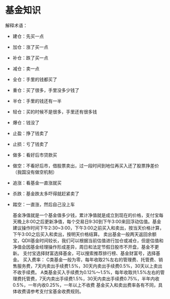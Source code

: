 # 	基金知识

解释术语：

- 建仓：先买一点

- 加仓：涨了买一点

-  补仓：跌了买一点

- 减仓：卖一点

- 全仓：手里的钱都买了

- 重仓：买了很多，手里没多少钱了

- 半仓：手里的钱还有一半

- 轻仓：买的时候不是很多，手里还有很多钱

- 爆仓：钱没了

- 止盈：挣了钱卖了

- 止损：亏了钱卖了

- 做多：看好后市贷款买

-  做空：不看好后市，借股票卖出，过一段时间到地位再买入还了股票挣差价（我国没有做空机制）

- 追涨：看基金一直涨就买

- 杀跌：基金跌太多吓得就赶紧卖了

- 踏空：一直涨，然后自己没上车

    

    基金净值就是一个基金值多少钱，累计净值就是成立到现在的价格，支付宝每天晚上8:00之后更新净值，每个交易日9:30到下午3:00来回浮动估值。基金建议操作时间下午2:30~3:00，下午3:00之前买入和卖出，按当天价格计算，下午3:00之后买入和卖出，按明天价格结算。
    卖出基金一般两天返回余额宝，QDII基金时间较长，我们可以根据当前估值进行加仓或减仓，但是估值和净值会因基金经理操作形成差异，周日和法定节假日股市不开盘，基金不更新。
    支付宝选择财富选择基金，可以搜索推荐排行榜、基金财富号，选择基金。
    买入费率：
    C类基金一般为零，每年收取2%左右的管理费、托管费、销售服务费，7天内卖出手续费1.5%，30天内卖出手续费0.5%，30天以上卖出不收手续费。
    A类基金买入手续费为0.12%～1.5%，每年收取共1.5%左右的管理费托管费，7天内卖出手续费1.5%，30天内卖出手续费0.75%，半年内收0.5%，一年内收0.25%，一年以上不收费
    基金买入和卖出费率各有不同，具体收费请参考支付宝基金收费规则。